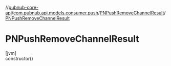 //[pubnub-core-api](../../../index.md)/[com.pubnub.api.models.consumer.push](../index.md)/[PNPushRemoveChannelResult](index.md)/[PNPushRemoveChannelResult](-p-n-push-remove-channel-result.md)

# PNPushRemoveChannelResult

[jvm]\
constructor()

